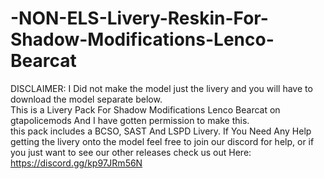 # -NON-ELS-Livery-Reskin-For-Shadow-Modifications-Lenco-Bearcat
DISCLAIMER: I Did not make the model just the livery and you will have to download the model separate below.  
This is a Livery Pack For Shadow Modifications Lenco Bearcat on gtapolicemods And I have gotten permission to make this.  
this pack includes a BCSO, SAST And LSPD Livery. 
If You Need Any Help getting the livery onto the model feel free to join our discord for help, 
or if you just want to see our other releases check us out Here: https://discord.gg/kp97JRm56N        
